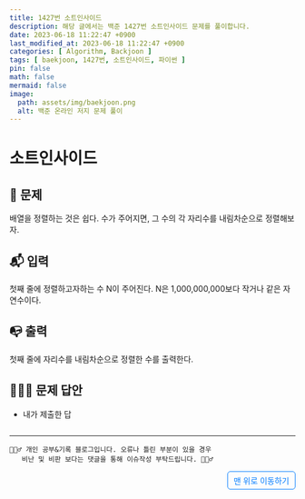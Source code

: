 ```yaml
---
title: 1427번 소트인사이드
description: 해당 글에서는 백준 1427번 소트인사이드 문제를 풀이합니다.
date: 2023-06-18 11:22:47 +0900
last_modified_at: 2023-06-18 11:22:47 +0900
categories: [ Algorithm, Backjoon ]
tags: [ baekjoon, 1427번, 소트인사이드, 파이썬 ]
pin: false
math: false
mermaid: false
image:
  path: assets/img/baekjoon.png
  alt: 백준 온라인 저지 문제 풀이
---
```

    
# 소트인사이드
## 📃 문제
배열을 정렬하는 것은 쉽다. 수가 주어지면, 그 수의 각 자리수를 내림차순으로 정렬해보자.

## 📬 입력
첫째 줄에 정렬하고자하는 수 N이 주어진다. N은 1,000,000,000보다 작거나 같은 자연수이다.

## 📭 출력
첫째 줄에 자리수를 내림차순으로 정렬한 수를 출력한다.

## 🙆🏻‍♂️ 문제 답안

- 내가 제출한 답
    ```python

    ```

***

    🙋🏻‍♂️ 개인 공부&기록 블로그입니다. 오류나 틀린 부분이 있을 경우 
       비난 및 비판 보다는 댓글을 통해 이슈작성 부탁드립니다. 🙋🏻‍♂️

<a href="#" style="display: inline-block; padding: 5px 10px; color: #007bff; text-decoration: none; border: 0.5px solid #007bff; border-radius: 5px; float: right;">맨 위로 이동하기</a>
